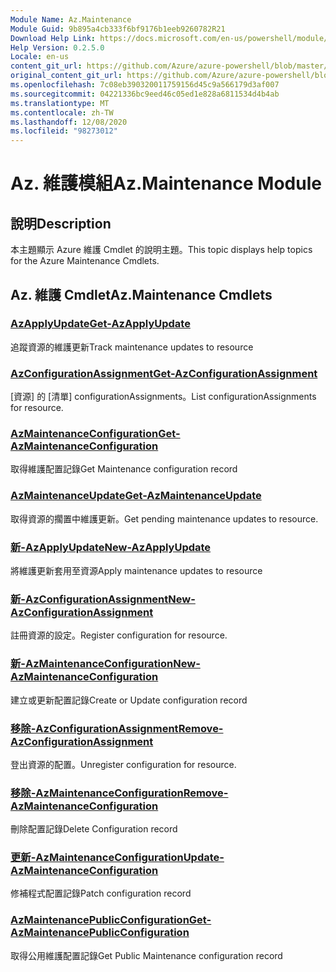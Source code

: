 ```yaml
---
Module Name: Az.Maintenance
Module Guid: 9b895a4cb333f6bf9176b1eeb9260782R21
Download Help Link: https://docs.microsoft.com/en-us/powershell/module/az.maintenance
Help Version: 0.2.5.0
Locale: en-us
content_git_url: https://github.com/Azure/azure-powershell/blob/master/src/Maintenance/Maintenance/help/Az.Maintenance.md
original_content_git_url: https://github.com/Azure/azure-powershell/blob/master/src/Maintenance/Maintenance/help/Az.Maintenance.md
ms.openlocfilehash: 7c08eb390320011759156d45c9a566179d3af007
ms.sourcegitcommit: 04221336bc9eed46c05ed1e828a6811534d4b4ab
ms.translationtype: MT
ms.contentlocale: zh-TW
ms.lasthandoff: 12/08/2020
ms.locfileid: "98273012"
---
```

# <span data-ttu-id="ee6f1-101">Az. 維護模組</span><span class="sxs-lookup"><span data-stu-id="ee6f1-101">Az.Maintenance Module</span></span>
## <span data-ttu-id="ee6f1-102">說明</span><span class="sxs-lookup"><span data-stu-id="ee6f1-102">Description</span></span>
<span data-ttu-id="ee6f1-103">本主題顯示 Azure 維護 Cmdlet 的說明主題。</span><span class="sxs-lookup"><span data-stu-id="ee6f1-103">This topic displays help topics for the Azure Maintenance Cmdlets.</span></span>

## <span data-ttu-id="ee6f1-104">Az. 維護 Cmdlet</span><span class="sxs-lookup"><span data-stu-id="ee6f1-104">Az.Maintenance Cmdlets</span></span>
### [<span data-ttu-id="ee6f1-105">AzApplyUpdate</span><span class="sxs-lookup"><span data-stu-id="ee6f1-105">Get-AzApplyUpdate</span></span>](Get-AzApplyUpdate.md)
<span data-ttu-id="ee6f1-106">追蹤資源的維護更新</span><span class="sxs-lookup"><span data-stu-id="ee6f1-106">Track maintenance updates to resource</span></span>

### [<span data-ttu-id="ee6f1-107">AzConfigurationAssignment</span><span class="sxs-lookup"><span data-stu-id="ee6f1-107">Get-AzConfigurationAssignment</span></span>](Get-AzConfigurationAssignment.md)
<span data-ttu-id="ee6f1-108">[資源] 的 [清單] configurationAssignments。</span><span class="sxs-lookup"><span data-stu-id="ee6f1-108">List configurationAssignments for resource.</span></span>

### [<span data-ttu-id="ee6f1-109">AzMaintenanceConfiguration</span><span class="sxs-lookup"><span data-stu-id="ee6f1-109">Get-AzMaintenanceConfiguration</span></span>](Get-AzMaintenanceConfiguration.md)
<span data-ttu-id="ee6f1-110">取得維護配置記錄</span><span class="sxs-lookup"><span data-stu-id="ee6f1-110">Get Maintenance configuration record</span></span>

### [<span data-ttu-id="ee6f1-111">AzMaintenanceUpdate</span><span class="sxs-lookup"><span data-stu-id="ee6f1-111">Get-AzMaintenanceUpdate</span></span>](Get-AzMaintenanceUpdate.md)
<span data-ttu-id="ee6f1-112">取得資源的擱置中維護更新。</span><span class="sxs-lookup"><span data-stu-id="ee6f1-112">Get pending maintenance updates to resource.</span></span>

### [<span data-ttu-id="ee6f1-113">新-AzApplyUpdate</span><span class="sxs-lookup"><span data-stu-id="ee6f1-113">New-AzApplyUpdate</span></span>](New-AzApplyUpdate.md)
<span data-ttu-id="ee6f1-114">將維護更新套用至資源</span><span class="sxs-lookup"><span data-stu-id="ee6f1-114">Apply maintenance updates to resource</span></span>

### [<span data-ttu-id="ee6f1-115">新-AzConfigurationAssignment</span><span class="sxs-lookup"><span data-stu-id="ee6f1-115">New-AzConfigurationAssignment</span></span>](New-AzConfigurationAssignment.md)
<span data-ttu-id="ee6f1-116">註冊資源的設定。</span><span class="sxs-lookup"><span data-stu-id="ee6f1-116">Register configuration for resource.</span></span>

### [<span data-ttu-id="ee6f1-117">新-AzMaintenanceConfiguration</span><span class="sxs-lookup"><span data-stu-id="ee6f1-117">New-AzMaintenanceConfiguration</span></span>](New-AzMaintenanceConfiguration.md)
<span data-ttu-id="ee6f1-118">建立或更新配置記錄</span><span class="sxs-lookup"><span data-stu-id="ee6f1-118">Create or Update configuration record</span></span>

### [<span data-ttu-id="ee6f1-119">移除-AzConfigurationAssignment</span><span class="sxs-lookup"><span data-stu-id="ee6f1-119">Remove-AzConfigurationAssignment</span></span>](Remove-AzConfigurationAssignment.md)
<span data-ttu-id="ee6f1-120">登出資源的配置。</span><span class="sxs-lookup"><span data-stu-id="ee6f1-120">Unregister configuration for resource.</span></span>

### [<span data-ttu-id="ee6f1-121">移除-AzMaintenanceConfiguration</span><span class="sxs-lookup"><span data-stu-id="ee6f1-121">Remove-AzMaintenanceConfiguration</span></span>](Remove-AzMaintenanceConfiguration.md)
<span data-ttu-id="ee6f1-122">刪除配置記錄</span><span class="sxs-lookup"><span data-stu-id="ee6f1-122">Delete Configuration record</span></span>

### [<span data-ttu-id="ee6f1-123">更新-AzMaintenanceConfiguration</span><span class="sxs-lookup"><span data-stu-id="ee6f1-123">Update-AzMaintenanceConfiguration</span></span>](Update-AzMaintenanceConfiguration.md)
<span data-ttu-id="ee6f1-124">修補程式配置記錄</span><span class="sxs-lookup"><span data-stu-id="ee6f1-124">Patch configuration record</span></span>

### [<span data-ttu-id="ee6f1-125">AzMaintenancePublicConfiguration</span><span class="sxs-lookup"><span data-stu-id="ee6f1-125">Get-AzMaintenancePublicConfiguration</span></span>](Get-AzMaintenancePublicConfiguration.md)
<span data-ttu-id="ee6f1-126">取得公用維護配置記錄</span><span class="sxs-lookup"><span data-stu-id="ee6f1-126">Get Public Maintenance configuration record</span></span>

